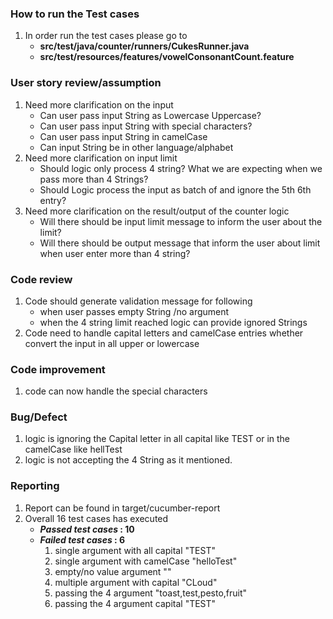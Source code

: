 ### How to run the Test cases 
 1. In order run the test cases please go to 
    - **src/test/java/counter/runners/CukesRunner.java** 
    - **src/test/resources/features/vowelConsonantCount.feature** 
 
### User story review/assumption
1. Need more clarification on the input
   - Can user pass input String as Lowercase Uppercase? 
   - Can user pass input String with special characters?
   - Can user pass input String in camelCase
   - Can input String be in other language/alphabet
2. Need more clarification on input limit 
   - Should logic only process 4 string? What we are expecting when we pass more than 4 Strings?
   - Should Logic process the input as batch of and ignore the 5th 6th entry?
3. Need more clarification on the result/output of the counter logic
   - Will there should be input limit message to inform the user about the limit? 
   - Will there should be output message that inform the user about limit when user enter more than 4 string? 
   
### Code review
1. Code should generate validation message for following 
   -  when user passes empty String /no argument
   -  when the 4 string limit reached logic can provide ignored Strings 
2. Code need to handle capital letters and camelCase entries whether convert the input in all upper or lowercase

### Code improvement 
1. code can now handle the special characters

### Bug/Defect 
1. logic is ignoring the Capital letter in all capital like TEST or in the camelCase like hellTest
2. logic is not accepting the 4 String as it mentioned.

### Reporting 
1. Report can be found in target/cucumber-report
2. Overall 16 test cases has executed
   - **_Passed test cases_ : 10**
   - **_Failed test cases_ : 6**
      1. single argument with all capital "TEST"
      2. single argument with camelCase "helloTest"
      3. empty/no value argument ""
      4. multiple argument with capital "CLoud"
      5. passing the 4 argument "toast,test,pesto,fruit" 
      6. passing the 4 argument capital "TEST"

      


   